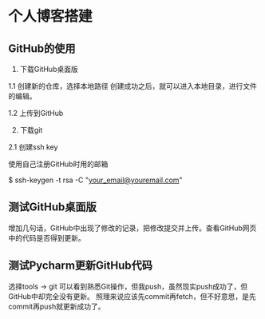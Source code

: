 ﻿# 个人博客搭建

## GitHub的使用

1. 下载GitHub桌面版

1.1  创建新的仓库，选择本地路径
创建成功之后，就可以进入本地目录，进行文件的编辑。

1.2  上传到GitHub
 
2. 下载git

2.1 创建ssh key

使用自己注册GitHub时用的邮箱

$ ssh-keygen -t rsa -C "your_email@youremail.com"

## 测试GitHub桌面版

增加几句话，GitHub中出现了修改的记录，把修改提交并上传。查看GitHub网页中的代码是否得到更新。

## 测试Pycharm更新GitHub代码

选择tools -> git 可以看到熟悉Git操作，但我push，虽然现实push成功了，但GitHub中却完全没有更新。
照理来说应该先commit再fetch，但不好意思，是先commit再push就更新成功了。


